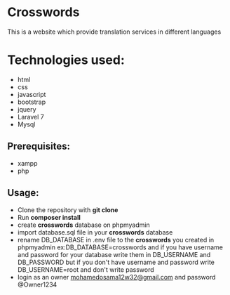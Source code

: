 # Crosswords
This is a website which provide translation services in different languages

# Technologies used:
- html
- css
- javascript
- bootstrap
- jquery
- Laravel 7
- Mysql 


## Prerequisites:
- xampp 
- php

## Usage:
- Clone the repository with __git clone__
- Run __composer install__
- create __crosswords__ database on phpmyadmin
- import database.sql file in your __crosswords__ database
- rename DB_DATABASE in .env file to the __crosswords__ you created in phpmyadmin ex:DB_DATABASE=crosswords and if you have username and password for your database write them in DB_USERNAME and DB_PASSWORD but if you don't have username and password write DB_USERNAME=root and don't write password
- login as an owner mohamedosama12w32@gmail.com and password @Owner1234 
